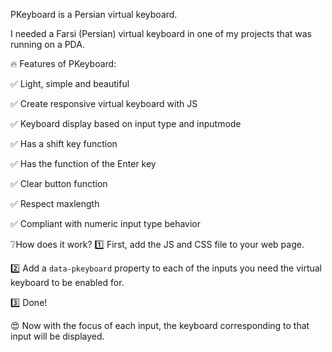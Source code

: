 PKeyboard is a Persian virtual keyboard.

I needed a Farsi (Persian) virtual keyboard in one of my projects that was running on a PDA.



🔥 Features of PKeyboard:

  ✅ Light, simple and beautiful
  
  ✅ Create responsive virtual keyboard with JS
  
  ✅ Keyboard display based on input type and inputmode
  
  ✅ Has a shift key function
  
  ✅ Has the function of the Enter key
  
  ✅ Clear button function
  
  ✅ Respect maxlength
  
  ✅ Compliant with numeric input type behavior

  



❔How does it work?
1️⃣ First, add the JS and CSS file to your web page.

2️⃣ Add a `data-pkeyboard` property to each of the inputs you need the virtual keyboard to be enabled for.

3️⃣ Done!



😍 Now with the focus of each input, the keyboard corresponding to that input will be displayed.
